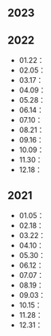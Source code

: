 ## 2023

## 2022

- 01.22：
- 02.05：
- 03.17：
- 04.09：
- 05.28：
- 06.14：
- 07.10：
- 08.21：
- 09.16：
- 10.09：
- 11.30：
- 12.18：

## 2021

- 01.05：
- 02.18：
- 03.22：
- 04.10：
- 05.30：
- 06.12：
- 07.07：
- 08.19：
- 09.03：
- 10.15：
- 11.28：
- 12.31：